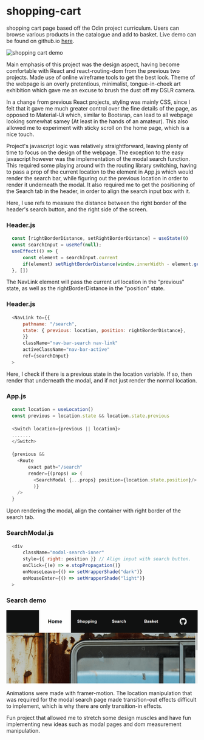 # shopping-cart
shopping cart page based off the Odin project curriculum. Users can browse various products in the catalogue and add to basket. Live demo can be found on github.io [here](https://sasountorossian.github.io/shopping-cart/). 

![shopping cart demo](Memory.gif)

Main emphasis of this project was the design aspect, having become comfortable with React and react-routing-dom from the previous two projects. Made use of online wireframe tools to get the best look. Theme of the webpage is an overly pretentious, minimalist, tongue-in-cheek art exhibition which gave me an excuse to brush the dust off my DSLR camera.

In a change from previous React projects, styling was mainly CSS, since I felt that it gave me much greater control over the fine details of the page, as opposed to Material-Ui which, similar to Bootsrap, can lead to all webpage looking somewhat samey (At least in the hands of an amateur). This also allowed me to experiment with sticky scroll on the home page, which is a nice touch.

Project's javascript logic was relatively straightforward, leaving plenty of time to focus on the design of the webpage. The exception to the easy javascript however was the implementation of the modal search function. This required some playing around with the routing library switching, having to pass a prop of the current location to the <Switch> element in App.js which would render the search bar, while figuring out the previous location in order to render it underneath the modal. It also required me to get the positioning of the Search tab in the header, in order to align the search input box with it.
  
Here, I use refs to measure the distance between the right border of the header's search button, and the right side of the screen.

### Header.js
```javascript
  const [rightBorderDistance, setRightBorderDistance] = useState(0)
  const searchInput = useRef(null);
  useEffect(() => {
      const element = searchInput.current
      if(element) setRightBorderDistance(window.innerWidth - element.getBoundingClientRect().right)  
  }, [])
```

The NavLink element will pass the current url location in the "previous" state, as well as the rightBorderDistance in the "position" state.

### Header.js
```javascript
  <NavLink to={{
      pathname: "/search",
      state: { previous: location, position: rightBorderDistance},
      }}
      className="nav-bar-search nav-link"
      activeClassName="nav-bar-active"
      ref={searchInput}
  >
```

Here, I check if there is a previous state in the location variable. If so, then render that underneath the modal, and if not just render the normal location.

### App.js
```javascript
  const location = useLocation()
  const previous = location.state && location.state.previous
  
  <Switch location={previous || location}>
  .......
  </Switch>
  
  {previous &&           
    <Route 
        exact path="/search" 
        render={(props) => (
          <SearchModal {...props} position={location.state.position}/>
          )}
    />
  }
```

Upon rendering the modal, align the container with right border of the search tab.

### SearchModal.js
```javascript
  <div 
      className="modal-search-inner" 
      style={{ right: position }} // Align input with search button. 
      onClick={(e) => e.stopPropagation()} 
      onMouseLeave={() => setWrapperShade("dark")}
      onMouseEnter={() => setWrapperShade("light")}
  >
```

### Search demo
![Search demo](Search.gif)

Animations were made with framer-motion. The location manipulation that was required for the modal search page made transition-out effects difficult to implement, which is why there are only transition-in effects.

Fun project that allowed me to stretch some design muscles and have fun implementing new ideas such as modal pages and dom measurement manipulation. 
